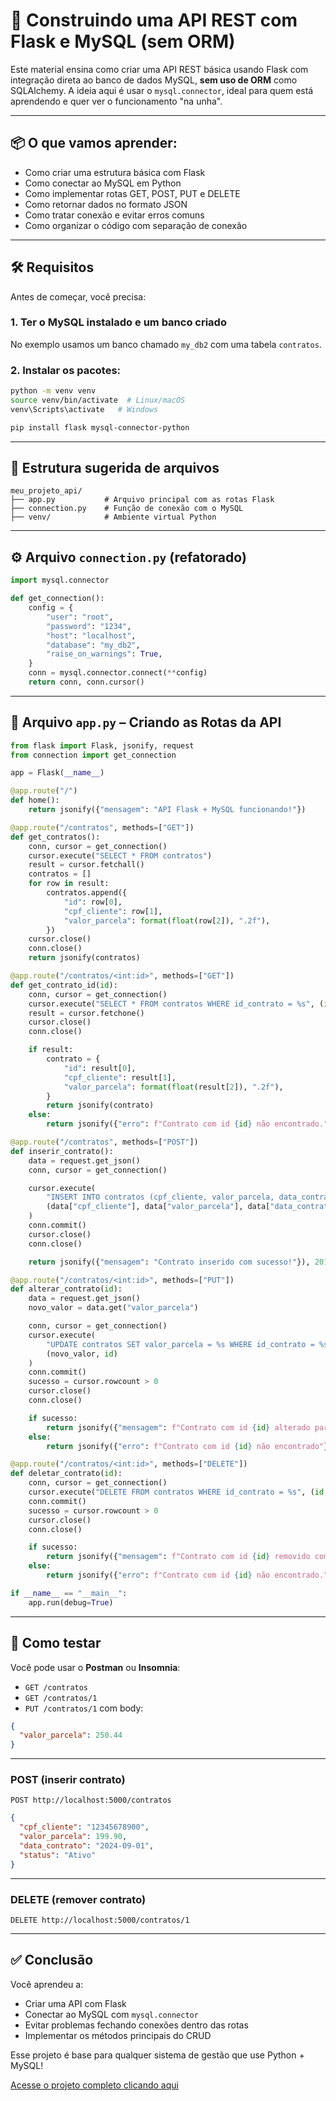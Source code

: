 # 🔧 Construindo uma API REST com Flask e MySQL (sem ORM)

Este material ensina como criar uma API REST básica usando Flask com integração direta ao banco de dados MySQL, **sem uso de ORM** como SQLAlchemy. A ideia aqui é usar o `mysql.connector`, ideal para quem está aprendendo e quer ver o funcionamento "na unha".

---

## 📦 O que vamos aprender:

- Como criar uma estrutura básica com Flask
- Como conectar ao MySQL em Python
- Como implementar rotas GET, POST, PUT e DELETE
- Como retornar dados no formato JSON
- Como tratar conexão e evitar erros comuns
- Como organizar o código com separação de conexão

---

## 🛠 Requisitos

Antes de começar, você precisa:

### 1. Ter o MySQL instalado e um banco criado

No exemplo usamos um banco chamado `my_db2` com uma tabela `contratos`.

### 2. Instalar os pacotes:

```bash
python -m venv venv
source venv/bin/activate  # Linux/macOS
venv\Scripts\activate   # Windows

pip install flask mysql-connector-python
```

---

## 🧩 Estrutura sugerida de arquivos

```
meu_projeto_api/
├── app.py           # Arquivo principal com as rotas Flask
├── connection.py    # Função de conexão com o MySQL
├── venv/            # Ambiente virtual Python
```

---

## ⚙️ Arquivo `connection.py` (refatorado)

```python
import mysql.connector

def get_connection():
    config = {
        "user": "root",
        "password": "1234",
        "host": "localhost",
        "database": "my_db2",
        "raise_on_warnings": True,
    }
    conn = mysql.connector.connect(**config)
    return conn, conn.cursor()
```

---

## 🚀 Arquivo `app.py` – Criando as Rotas da API

```python
from flask import Flask, jsonify, request
from connection import get_connection

app = Flask(__name__)

@app.route("/")
def home():
    return jsonify({"mensagem": "API Flask + MySQL funcionando!"})

@app.route("/contratos", methods=["GET"])
def get_contratos():
    conn, cursor = get_connection()
    cursor.execute("SELECT * FROM contratos")
    result = cursor.fetchall()
    contratos = []
    for row in result:
        contratos.append({
            "id": row[0],
            "cpf_cliente": row[1],
            "valor_parcela": format(float(row[2]), ".2f"),
        })
    cursor.close()
    conn.close()
    return jsonify(contratos)

@app.route("/contratos/<int:id>", methods=["GET"])
def get_contrato_id(id):
    conn, cursor = get_connection()
    cursor.execute("SELECT * FROM contratos WHERE id_contrato = %s", (id,))
    result = cursor.fetchone()
    cursor.close()
    conn.close()

    if result:
        contrato = {
            "id": result[0],
            "cpf_cliente": result[1],
            "valor_parcela": format(float(result[2]), ".2f"),
        }
        return jsonify(contrato)
    else:
        return jsonify({"erro": f"Contrato com id {id} não encontrado."}), 404

@app.route("/contratos", methods=["POST"])
def inserir_contrato():
    data = request.get_json()
    conn, cursor = get_connection()

    cursor.execute(
        "INSERT INTO contratos (cpf_cliente, valor_parcela, data_contrato, status) VALUES (%s, %s, %s, %s)",
        (data["cpf_cliente"], data["valor_parcela"], data["data_contrato"], data["status"])
    )
    conn.commit()
    cursor.close()
    conn.close()

    return jsonify({"mensagem": "Contrato inserido com sucesso!"}), 201

@app.route("/contratos/<int:id>", methods=["PUT"])
def alterar_contrato(id):
    data = request.get_json()
    novo_valor = data.get("valor_parcela")

    conn, cursor = get_connection()
    cursor.execute(
        "UPDATE contratos SET valor_parcela = %s WHERE id_contrato = %s",
        (novo_valor, id)
    )
    conn.commit()
    sucesso = cursor.rowcount > 0
    cursor.close()
    conn.close()

    if sucesso:
        return jsonify({"mensagem": f"Contrato com id {id} alterado para R$ {float(novo_valor):.2f}"})
    else:
        return jsonify({"erro": f"Contrato com id {id} não encontrado"}), 404

@app.route("/contratos/<int:id>", methods=["DELETE"])
def deletar_contrato(id):
    conn, cursor = get_connection()
    cursor.execute("DELETE FROM contratos WHERE id_contrato = %s", (id,))
    conn.commit()
    sucesso = cursor.rowcount > 0
    cursor.close()
    conn.close()

    if sucesso:
        return jsonify({"mensagem": f"Contrato com id {id} removido com sucesso."})
    else:
        return jsonify({"erro": f"Contrato com id {id} não encontrado."}), 404

if __name__ == "__main__":
    app.run(debug=True)
```

---

## 🧪 Como testar

Você pode usar o **Postman** ou **Insomnia**:

- `GET /contratos`
- `GET /contratos/1`
- `PUT /contratos/1` com body:

```json
{
  "valor_parcela": 250.44
}
```

---



### POST (inserir contrato)

```
POST http://localhost:5000/contratos
```

```json
{
  "cpf_cliente": "12345678900",
  "valor_parcela": 199.90,
  "data_contrato": "2024-09-01",
  "status": "Ativo"
}
```

---

### DELETE (remover contrato)

```
DELETE http://localhost:5000/contratos/1
```

---

## ✅ Conclusão

Você aprendeu a:

- Criar uma API com Flask
- Conectar ao MySQL com `mysql.connector`
- Evitar problemas fechando conexões dentro das rotas
- Implementar os métodos principais do CRUD

Esse projeto é base para qualquer sistema de gestão que use Python + MySQL!

[Acesse o projeto completo clicando aqui](https://github.com/betim009/meu_curso_python/tree/main/projetos/03_flaskAPI)